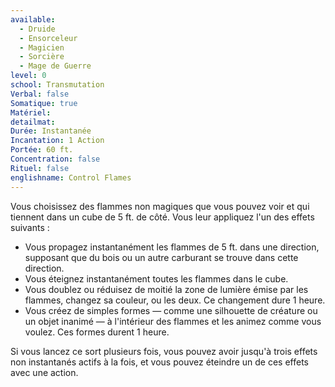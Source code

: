 ```yaml
---
available:
  - Druide
  - Ensorceleur
  - Magicien
  - Sorcière
  - Mage de Guerre
level: 0
school: Transmutation
Verbal: false
Somatique: true
Matériel: 
detailmat: 
Durée: Instantanée
Incantation: 1 Action
Portée: 60 ft.
Concentration: false
Rituel: false
englishname: Control Flames
---
```

Vous choisissez des flammes non magiques que vous pouvez voir et qui tiennent dans un cube de 5 ft. de côté. Vous leur appliquez l'un des effets suivants : 

 - Vous propagez instantanément les flammes de 5 ft. dans une direction, supposant que du bois ou un autre carburant se trouve dans cette direction.
 - Vous éteignez instantanément toutes les flammes dans le cube.
 - Vous doublez ou réduisez de moitié la zone de lumière émise par les flammes, changez sa couleur, ou les deux. Ce changement dure 1 heure.
 - Vous créez de simples formes — comme une silhouette de créature ou un objet inanimé — à l'intérieur des flammes et les animez comme vous voulez. Ces formes durent 1 heure.

Si vous lancez ce sort plusieurs fois, vous pouvez avoir jusqu'à trois effets non instantanés actifs à la fois, et vous pouvez éteindre un de ces effets avec une action.
